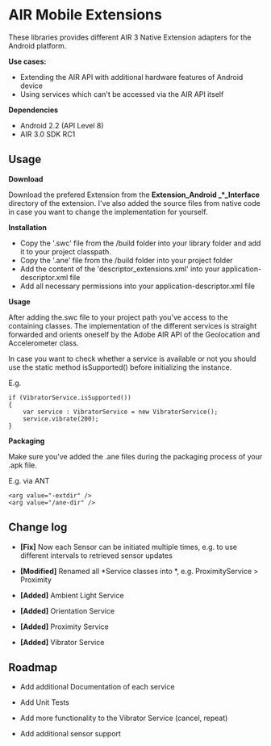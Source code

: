 AIR Mobile Extensions
==================

These libraries provides different AIR 3 Native Extension adapters for the Android platform.

**Use cases:**

- Extending the AIR API with additional hardware features of Android device
- Using services which can't be accessed via the AIR API itself

**Dependencies**

- Android 2.2 (API Level 8)
- AIR 3.0 SDK RC1

Usage
-----

**Download**

Download the prefered Extension from the **Extension_Android _*_Interface** directory of the extension. I've also added the source files from native code in case you want to change the implementation for yourself.

**Installation**

* Copy the '.swc' file from the /build folder into your library folder and add it to your project classpath.
* Copy the '.ane' file from the /build folder into your project folder 
* Add the content of the 'descriptor_extensions.xml' into your application-descriptor.xml file
* Add all necessary permissions into your application-descriptor.xml file

**Usage**

After adding the.swc file to your project path you've access to the containing classes. The implementation of the different services is straight forwarded and orients oneself by the Adobe AIR API of the Geolocation and Accelerometer class.

In case you want to check whether a service is available or not you should use the static method isSupported() before initializing the instance.

E.g.

	if (VibratorService.isSupported())
	{
		var service : VibratorService = new VibratorService();
		service.vibrate(200);
	}

**Packaging**

Make sure you've added the .ane files during the packaging process of your .apk file.

E.g. via ANT

	<arg value="-extdir" />
	<arg value="/ane-dir" />


Change log
----------

* **[Fix]** Now each Sensor can be initiated multiple times, e.g. to use different intervals to retrieved sensor updates
* **[Modified]** Renamed all *Service classes into *, e.g. ProximityService > Proximity

* **[Added]** Ambient Light Service
* **[Added]** Orientation Service
* **[Added]** Proximity Service
* **[Added]** Vibrator Service 

Roadmap
-------
- Add additional Documentation of each service

- Add Unit Tests
- Add more functionality to the Vibrator Service (cancel, repeat)
- Add additional sensor support